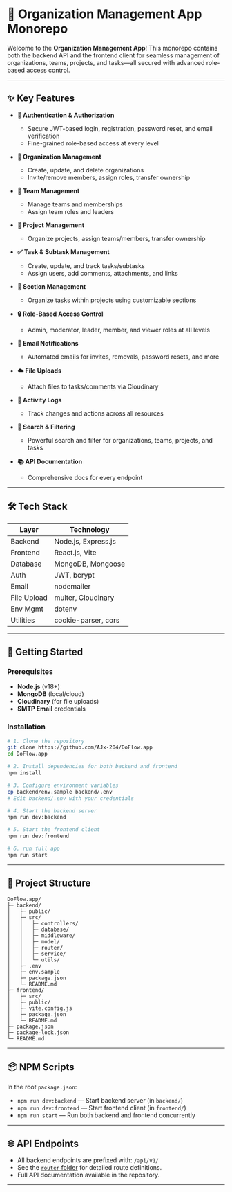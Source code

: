# 🚀 Organization Management App Monorepo

Welcome to the **Organization Management App**! This monorepo contains both the backend API and the frontend client for seamless management of organizations, teams, projects, and tasks—all secured with advanced role-based access control.

---

## ✨ Key Features

- **🔐 Authentication & Authorization**
    - Secure JWT-based login, registration, password reset, and email verification
    - Fine-grained role-based access at every level

- **🏢 Organization Management**
    - Create, update, and delete organizations
    - Invite/remove members, assign roles, transfer ownership

- **👥 Team Management**
    - Manage teams and memberships
    - Assign team roles and leaders

- **📁 Project Management**
    - Organize projects, assign teams/members, transfer ownership

- **✅ Task & Subtask Management**
    - Create, update, and track tasks/subtasks
    - Assign users, add comments, attachments, and links

- **📂 Section Management**
    - Organize tasks within projects using customizable sections

- **🔒 Role-Based Access Control**
    - Admin, moderator, leader, member, and viewer roles at all levels

- **📧 Email Notifications**
    - Automated emails for invites, removals, password resets, and more

- **☁️ File Uploads**
    - Attach files to tasks/comments via Cloudinary

- **📝 Activity Logs**
    - Track changes and actions across all resources

- **🔎 Search & Filtering**
    - Powerful search and filter for organizations, teams, projects, and tasks

- **📚 API Documentation**
    - Comprehensive docs for every endpoint

---

## 🛠️ Tech Stack

| Layer      | Technology                |
|------------|--------------------------|
| Backend    | Node.js, Express.js      |
| Frontend   | React.js, Vite           |
| Database   | MongoDB, Mongoose        |
| Auth       | JWT, bcrypt              |
| Email      | nodemailer               |
| File Upload| multer, Cloudinary       |
| Env Mgmt   | dotenv                   |
| Utilities  | cookie-parser, cors      |

---

## 🚦 Getting Started

### Prerequisites

- **Node.js** (v18+)
- **MongoDB** (local/cloud)
- **Cloudinary** (for file uploads)
- **SMTP Email** credentials

### Installation

```sh
# 1. Clone the repository
git clone https://github.com/AJx-204/DoFlow.app
cd DoFlow.app

# 2. Install dependencies for both backend and frontend
npm install

# 3. Configure environment variables
cp backend/env.sample backend/.env
# Edit backend/.env with your credentials

# 4. Start the backend server
npm run dev:backend

# 5. Start the frontend client
npm run dev:frontend

# 6. run full app 
npm run start

```

---

## 📁 Project Structure

```plaintext
DoFlow.app/
├─ backend/
│   ├─ public/
│   ├─ src/
│   │   ├─ controllers/
│   │   ├─ database/
│   │   ├─ middleware/
│   │   ├─ model/
│   │   ├─ router/
│   │   ├─ service/
│   │   └─ utils/
│   ├─ .env
│   ├─ env.sample
│   ├─ package.json
│   └─ README.md
├─ frontend/
│   ├─ src/
│   ├─ public/
│   ├─ vite.config.js
│   ├─ package.json
│   └─ README.md
├─ package.json
├─ package-lock.json
└─ README.md
```

---

## 📦 NPM Scripts

In the root `package.json`:

- `npm run dev:backend` — Start backend server (in `backend/`)
- `npm run dev:frontend` — Start frontend client (in `frontend/`)
- `npm run start` — Run both backend and frontend concurrently

---

## 🌐 API Endpoints

- All backend endpoints are prefixed with: `/api/v1/`
- See the [`router` folder](../backend/src/router/) for detailed route definitions.
- Full API documentation available in the repository.

---